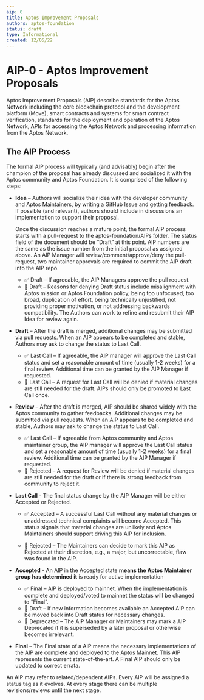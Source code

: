 ```yaml
---
aip: 0
title: Aptos Improvement Proposals
authors: aptos-foundation
status: draft
type: Informational
created: 12/05/22
---
```


# AIP-0 - Aptos Improvement Proposals
Aptos Improvement Proposals (AIP) describe standards for the Aptos Network including the core blockchain protocol and the development platform (Move), smart contracts and systems for smart contract verification, standards for the deployment and operation of the Aptos Network, APIs for accessing the Aptos Network and processing information from the Aptos Network.

## The AIP Process

The formal AIP process will typically (and advisably) begin after the champion of the proposal has already discussed and socialized it with the Aptos community and Aptos Foundation. It is comprised of the following steps:

  * **Idea** – Authors will socialize their idea with the developer community and Aptos Maintainers, by writing a GitHub Issue and getting feedback. If possible (and relevant), authors should include in discussions an implementation to support their proposal.

    Once the discussion reaches a mature point, the formal AIP process starts with a pull-request to the aptos-foundation/AIPs folder. The status field of the document should be “Draft” at this point. AIP numbers are the same as the issue number from the initial proposal as assigned above. An AIP Manager will review/comment/approve/deny the pull-request, two maintainer approvals are required to commit the AIP draft into the AIP repo.

    * ✅ Draft – If agreeable, the AIP Managers approve the pull request.
    * 🛑 Draft – Reasons for denying Draft status include misalignment with Aptos mission or Aptos Foundation policy, being too unfocused, too broad, duplication of effort, being technically unjustified, not providing proper motivation, or not addressing backwards compatibility. The Authors can work to refine and resubmit their AIP Idea for review again.

  * **Draft** – After the draft is merged, additional changes may be submitted via pull requests. When an AIP appears to be completed and stable, Authors may ask to change the status to Last Call.

    * ✅  Last Call – If agreeable, the AIP manager will approve the Last Call status and set a reasonable amount of time (usually 1-2 weeks) for a final review. Additional time can be granted by the AIP Manager if requested.
    * 🛑  Last Call – A request for Last Call will be denied if material changes are still needed for the draft. AIPs should only be promoted to Last Call once.

  * **Review** – After the draft is merged, AIP should be shared widely with the Aptos community to gather feedbacks. Additional changes may be submitted via pull requests. When an AIP appears to be completed and stable, Authors may ask to change the status to Last Call.

    * ✅  Last Call – If agreeable from Aptos community and Aptos maintainer group, the AIP manager will approve the Last Call status and set a reasonable amount of time (usually 1-2 weeks) for a final review. Additional time can be granted by the AIP Manager if requested.
    * 🛑  Rejected – A request for Review will be denied if material changes are still needed for the draft or if there is strong feedback from community to reject it.

  * **Last Call** - The final status change by the AIP Manager will be either Accepted or Rejected.

    * ✅ Accepted – A successful Last Call without any material changes or unaddressed technical complaints will become Accepted. This status signals that material changes are unlikely and Aptos Maintainers should support driving this AIP for inclusion.

    * 🛑 Rejected – The Maintainers can decide to mark this AIP as Rejected at their discretion, e.g., a major, but uncorrectable, flaw was found in the AIP.

  * **Accepted** - An AIP in the Accepted state **means the Aptos Maintainer group has determined it** is ready for active implementation

    * ✅  Final – AIP is deployed to mainnet. When the implementation is complete and deployed/voted to mainnet the status will be changed to “Final”.
    * 🛑  Draft – If new information becomes available an Accepted AIP can be moved back into Draft status for necessary changes.
    * 🛑  Deprecated – The AIP Manager or Maintainers may mark a AIP Deprecated if it is superseded by a later proposal or otherwise becomes irrelevant.

  * **Final** – The Final state of a AIP means the necessary implementations of the AIP are complete and deployed to the Aptos Mainnet. This AIP represents the current state-of-the-art. A Final AIP should only be updated to correct errata.

An AIP may refer to related/dependent AIPs. Every AIP will be assigned a status tag as it evolves. At every stage there can be multiple revisions/reviews until the next stage.